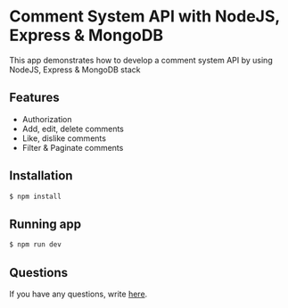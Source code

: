 # Comment System API with NodeJS, Express & MongoDB

This app demonstrates how to develop a comment system API by using NodeJS, Express & MongoDB stack 

## Features

- Authorization
- Add, edit, delete comments
- Like, dislike comments
- Filter & Paginate comments

## Installation

```bash
$ npm install
```

## Running app

```bash
$ npm run dev
```

## Questions

If you have any questions, write [here](https://github.com/ardiwinardi/comment-system-api/issues).
